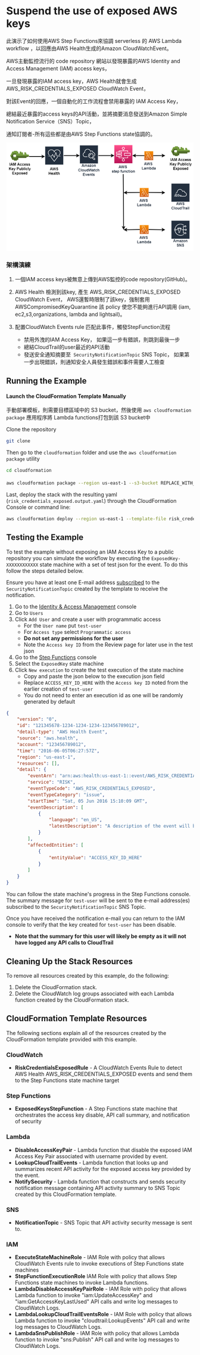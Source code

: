 # Suspend the use of exposed AWS keys

此演示了如何使用AWS Step Functions來協調 serverless 的 AWS Lambda workflow ，以回應由AWS Health生成的Amazon CloudWatchEvent。

AWS主動監控流行的 code repository 網站以發現暴露的AWS Identity and Access Management (IAM) access keys，

一旦發現暴露的IAM access key，AWS Health就會生成AWS_RISK_CREDENTIALS_EXPOSED CloudWatch Event，

對該Event的回應，一個自動化的工作流程會禁用暴露的 IAM Access Key，

總結最近暴露的access keys的API活動，並將摘要消息發送到Amazon Simple Notification Service（SNS）Topic，

通知訂閱者-所有這些都是由AWS Step Functions state協調的。


![screenshot for instruction](images/Architecture.png)

### 架構演練
1. 一個IAM access keys被無意上傳到AWS監控的code repository(GitHub)。
2. AWS Health 檢測到該key, 產生 AWS_RISK_CREDENTIALS_EXPOSED CloudWatch Event，
   AWS還暫時限制了該key，強制套用 AWSCompromisedKeyQuarantine 該 policy 使您不能夠進行API調用
   (iam, ec2,s3,organizations, lambda and lightsail)。

 
 
3. 配置CloudWatch Events rule 匹配此事件，觸發StepFunction流程
    * 禁用外洩的IAM Access Key， 如果這一步有錯誤，則跳到最後一步
    * 總結CloudTrail的user最近的API活動
    * 發送安全通知摘要至` SecurityNotificationTopic` SNS Topic， 如果第一步出現錯誤，則通知安全人員發生錯誤和事件需要人工檢查


## Running the Example


#### Launch the CloudFormation Template Manually 


手動部署模板，則需要目標區域中的 S3 bucket，然後使用 `aws cloudformation package` 應用程序將 Lambda functions打包到該 S3 bucket中


Clone the repository

```bash
git clone
```

Then go to the `cloudformation` folder and use the `aws cloudformation package` utility

```bash
cd cloudformation

aws cloudformation package --region us-east-1 --s3-bucket REPLACE_WITH_YOUR_BUCKET --template risk_credentials_exposed.serverless.yaml --output-template-file risk_credentials_exposed.output.yaml
```
Last, deploy the stack with the resulting yaml (`risk_credentials_exposed.output.yaml`) through the CloudFormation Console or command line:

```bash
aws cloudformation deploy --region us-east-1 --template-file risk_credentials_exposed.output.yaml --stack-name AWSHealthCredsExposed  --capabilities CAPABILITY_NAMED_IAM --region us-east-1
```

## Testing the Example
To test the example without exposing an IAM Access Key to a public repository you can simulate the workflow by executing the `ExposedKey-XXXXXXXXXXXX` state machine with a set of test json for the event. To do this follow the steps detailed below.

Ensure you have at least one E-mail address [subscribed](http://docs.aws.amazon.com/sns/latest/dg/SubscribeTopic.html) to the `SecurityNotificationTopic` created by the template to receive the notification.

1. Go to the [Identity & Access Management](https://console.aws.amazon.com/iam/home) console
1. Go to `Users`
1. Click `Add User` and create a user with programmatic access
    * For the `User name` put `test-user`
    * For `Access type` select `Programmatic access`
    * **Do not set any permissions for the user**
    * Note the `Access key ID` from the Review page for later use in the test json
1. Go to the [Step Functions](https://console.aws.amazon.com/states/home?region=us-east-1#/) console
1. Select the `ExposedKey` state machine
1. Click `New execution` to create the test execution of the state machine
    * Copy and paste the json below to the execution json field
    * Replace `ACCESS_KEY_ID_HERE` with the `Access key ID` noted from the earlier creation of `test-user`
    * You do not need to enter an execution id as one will be randomly generated by default
```json
{
    "version": "0",
    "id": "121345678-1234-1234-1234-123456789012",
    "detail-type": "AWS Health Event",
    "source": "aws.health",
    "account": "123456789012",
    "time": "2016-06-05T06:27:57Z",
    "region": "us-east-1",
    "resources": [],
    "detail": {
        "eventArn": "arn:aws:health:us-east-1::event/AWS_RISK_CREDENTIALS_EXPOSED_XXXXXXXXXXXXXXXXX",
        "service": "RISK",
        "eventTypeCode": "AWS_RISK_CREDENTIALS_EXPOSED",
        "eventTypeCategory": "issue",
        "startTime": "Sat, 05 Jun 2016 15:10:09 GMT",
        "eventDescription": [
            {
                "language": "en_US",
                "latestDescription": "A description of the event will be provided here"
            }
        ],
        "affectedEntities": [
            {
                "entityValue": "ACCESS_KEY_ID_HERE"
            }
        ]
    }
}
```

You can follow the state machine's progress in the Step Functions console. The summary message for `test-user` will be sent to the e-mail address(es) subscribed to the `SecurityNotificationTopic` SNS Topic.

Once you have received the notification e-mail you can return to the IAM console to verify that the key created for `test-user` has been disable.

* **Note that the summary for this user will likely be empty as it will not have logged any API calls to CloudTrail**


## Cleaning Up the Stack Resources

To remove all resources created by this example, do the following:

1. Delete the CloudFormation stack.
2. Delete the CloudWatch log groups associated with each Lambda function created by the CloudFormation stack.

## CloudFormation Template Resources

The following sections explain all of the resources created by the CloudFormation template provided with this example.

### CloudWatch
- **RiskCredentialsExposedRule** - A CloudWatch Events Rule to detect AWS Health AWS_RISK_CREDENTIALS_EXPOSED events and send them to the Step Functions state machine target

### Step Functions
- **ExposedKeysStepFunction** - A Step Functions state machine that orchestrates the access key disable, API call summary, and notification of security

### Lambda
- **DisableAccessKeyPair** - Lambda function that disable the exposed IAM Access Key Pair associated with username provided by event.
- **LookupCloudTrailEvents** - Lambda function that looks up and summarizes recent API activity for the exposed access key provided by the event.
- **NotifySecurity** - Lambda function that constructs and sends security notification message containing API activity summary to SNS Topic created by this CloudFormation template.

### SNS
- **NotificationTopic** - SNS Topic that API activity security message is sent to.

### IAM
- **ExecuteStateMachineRole** - IAM Role with policy that allows CloudWatch Events rule to invoke executions of Step Functions state machines
- **StepFunctionExecutionRole** IAM Role with policy that allows Step Functions state machines to invoke Lambda functions.
- **LambdaDisableAccessKeyPairRole** - IAM Role with policy that allows Lambda function to invoke "iam:UpdateAccessKey" and "iam:GetAccessKeyLastUsed" API calls and write log messages to CloudWatch Logs.
- **LambdaLookupCloudTrailEventsRole** - IAM Role with policy that allows Lambda function to invoke "cloudtrail:LookupEvents" API call and write log messages to CloudWatch Logs.
- **LambdaSnsPublishRole** - IAM Role with policy that allows Lambda function to invoke "sns:Publish" API call and write log messages to CloudWatch Logs.

